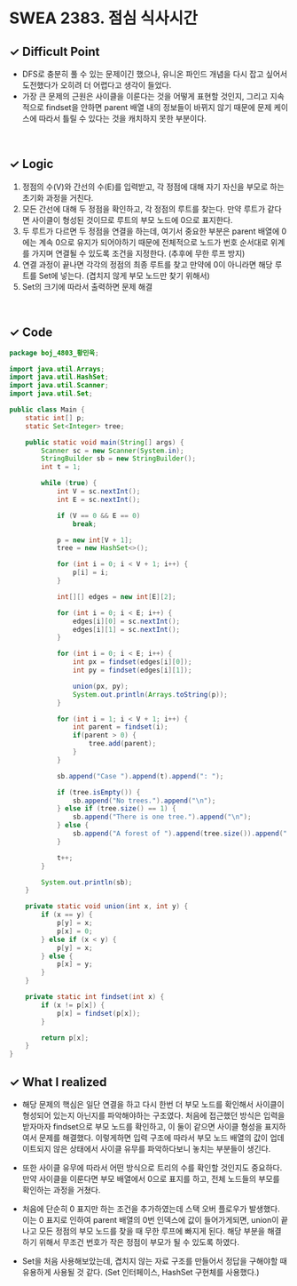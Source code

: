 # SWEA 2383. 점심 식사시간

## ✓ Difficult Point
- DFS로 충분히 풀 수 있는 문제이긴 했으나, 유니온 파인드 개념을 다시 잡고 싶어서 도전했다가 오히려 더 어렵다고 생각이 들었다.
- 가장 큰 문제의 근원은 사이클을 이룬다는 것을 어떻게 표현할 것인지, 그리고 지속적으로 findset을 안하면 parent 배열 내의 정보들이 바뀌지 않기 때문에 문제 케이스에 따라서 틀릴 수 있다는 것을 캐치하지 못한 부분이다.

<br/>

## ✓ Logic
1. 정점의 수(V)와 간선의 수(E)를 입력받고, 각 정점에 대해 자기 자신을 부모로 하는 초기화 과정을 거친다.
2. 모든 간선에 대해 두 정점을 확인하고, 각 정점의 루트를 찾는다. 만약 루트가 같다면 사이클이 형성된 것이므로 루트의 부모 노드에 0으로 표지한다. 
3. 두 루트가 다르면 두 정점을 연결을 하는데, 여기서 중요한 부분은 parent 배열에 0에는 계속 0으로 유지가 되어야하기 때문에 전체적으로 노드가 번호 순서대로 위계를 가지며 연결될 수 있도록 조건을 지정한다. (추후에 무한 루프 방지)
4. 연결 과정이 끝나면 각각의 정점의 최종 루트를 찾고 만약에 0이 아니라면 해당 루트를 Set에 넣는다. (겹치지 않게 부모 노드만 찾기 위해서)
5. Set의 크기에 따라서 출력하면 문제 해결 

<br/>

## ✓ Code
```java
package boj_4803_황민욱;

import java.util.Arrays;
import java.util.HashSet;
import java.util.Scanner;
import java.util.Set;

public class Main {
	static int[] p;
	static Set<Integer> tree;

	public static void main(String[] args) {
		Scanner sc = new Scanner(System.in);
		StringBuilder sb = new StringBuilder();
		int t = 1;

		while (true) {
			int V = sc.nextInt();
			int E = sc.nextInt();

			if (V == 0 && E == 0)
				break;

			p = new int[V + 1];
			tree = new HashSet<>();

			for (int i = 0; i < V + 1; i++) {
				p[i] = i;
			}

			int[][] edges = new int[E][2];

			for (int i = 0; i < E; i++) {
				edges[i][0] = sc.nextInt();
				edges[i][1] = sc.nextInt();
			}

			for (int i = 0; i < E; i++) {
				int px = findset(edges[i][0]);
				int py = findset(edges[i][1]);

				union(px, py);
				System.out.println(Arrays.toString(p));
			}

			for (int i = 1; i < V + 1; i++) {
				int parent = findset(i);
				if(parent > 0) {
					tree.add(parent);
				}
			}

			sb.append("Case ").append(t).append(": ");

			if (tree.isEmpty()) {
				sb.append("No trees.").append("\n");
			} else if (tree.size() == 1) {
				sb.append("There is one tree.").append("\n");
			} else {
				sb.append("A forest of ").append(tree.size()).append(" trees.").append("\n");
			}

			t++;
		}

		System.out.println(sb);
	}

	private static void union(int x, int y) {
		if (x == y) {
			p[y] = x;
			p[x] = 0;
		} else if (x < y) {
			p[y] = x;
		} else {
			p[x] = y;
		}
	}

	private static int findset(int x) {
		if (x != p[x]) {
			p[x] = findset(p[x]);
		}

		return p[x];
	}
}


```

## ✓ What I realized
- 해당 문제의 핵심은 일단 연결을 하고 다시 한번 더 부모 노드를 확인해서 사이클이 형성되어 있는지 아닌지를 파악해야하는 구조였다. 처음에 접근했던 방식은 입력을 받자마자 findset으로 부모 노드를 확인하고, 이 둘이 같으면 사이클 형성을 표지하여서 문제를 해결했다. 이렇게하면 입력 구조에 따라서 부모 노드 배열의 값이 업데이트되지 않은 상태에서 사이클 유무를 파악하다보니 놓치는 부분들이 생긴다.

- 또한 사이클 유무에 따라서 어떤 방식으로 트리의 수를 확인할 것인지도 중요하다. 만약 사이클을 이룬다면 부모 배열에서 0으로 표지를 하고, 전체 노드들의 부모를 확인하는 과정을 거쳤다.

- 처음에 단순히 0 표지만 하는 조건을 추가하였는데 스택 오버 플로우가 발생했다. 이는 0 표지로 인하여 parent 배열의 0번 인덱스에 값이 들어가게되면, union이 끝나고 모든 정점의 부모 노드를 찾을 때 무한 루프에 빠지게 된다. 해당 부분을 해결하기 위해서 무조건 번호가 작은 정점이 부모가 될 수 있도록 하였다.

- Set을 처음 사용해보았는데, 겹치지 않는 자료 구조를 만들어서 정답을 구해야할 때 유용하게 사용될 것 같다. (Set 인터페이스, HashSet 구현체를 사용했다.)